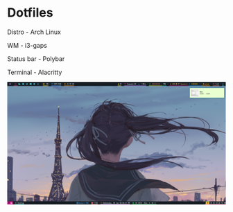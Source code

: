 # Dotfiles

Distro - Arch Linux

WM - i3-gaps

Status bar - Polybar

Terminal - Alacritty

![alt text](https://github.com/AshuRane09/Dotfiles/blob/master/.config/SS_2022-Jan-05_14:56:31.png)
